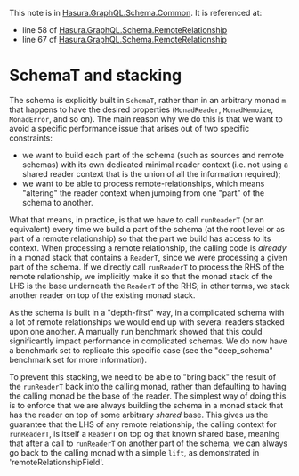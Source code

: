 This note is in [Hasura.GraphQL.Schema.Common](https://github.com/hasura/graphql-engine/blob/master/server/src-lib/Hasura/GraphQL/Schema/Common.hs#L158).
It is referenced at:
  - line 58 of [Hasura.GraphQL.Schema.RemoteRelationship](https://github.com/hasura/graphql-engine/blob/master/server/src-lib/Hasura/GraphQL/Schema/RemoteRelationship.hs#L58)
  - line 67 of [Hasura.GraphQL.Schema.RemoteRelationship](https://github.com/hasura/graphql-engine/blob/master/server/src-lib/Hasura/GraphQL/Schema/RemoteRelationship.hs#L67)

# SchemaT and stacking

The schema is explicitly built in `SchemaT`, rather than in an arbitrary monad
`m` that happens to have the desired properties (`MonadReader`, `MonadMemoize`,
`MonadError`, and so on). The main reason why we do this is that we want to
avoid a specific performance issue that arises out of two specific constraints:

  - we want to build each part of the schema (such as sources and remote
    schemas) with its own dedicated minimal reader context (i.e. not using a
    shared reader context that is the union of all the information required);
  - we want to be able to process remote-relationships, which means "altering"
    the reader context when jumping from one "part" of the schema to another.

What that means, in practice, is that we have to call `runReaderT` (or an
equivalent) every time we build a part of the schema (at the root level or as
part of a remote relationship) so that the part we build has access to its
context. When processing a remote relationship, the calling code is *already* in
a monad stack that contains a `ReaderT`, since we were processing a given part
of the schema. If we directly call `runReaderT` to process the RHS of the remote
relationship, we implicitly make it so that the monad stack of the LHS is the
base underneath the `ReaderT` of the RHS; in other terms, we stack another
reader on top of the existing monad stack.

As the schema is built in a "depth-first" way, in a complicated schema with a
lot of remote relationships we would end up with several readers stacked upon
one another. A manually run benchmark showed that this could significantly
impact performance in complicated schemas. We do now have a benchmark set to
replicate this specific case (see the "deep_schema" benchmark set for more
information).

To prevent this stacking, we need to be able to "bring back" the result of the
`runReaderT` back into the calling monad, rather than defaulting to having the
calling monad be the base of the reader. The simplest way of doing this is to
enforce that we are always building the schema in a monad stack that has the
reader on top of some arbitrary *shared* base. This gives us the guarantee that
the LHS of any remote relationship, the calling context for `runReaderT`, is
itself a `ReaderT` on top og that known shared base, meaning that after a call
to `runReaderT` on another part of the schema, we can always go back to the
calling monad with a simple `lift`, as demonstrated in
'remoteRelationshipField'.


